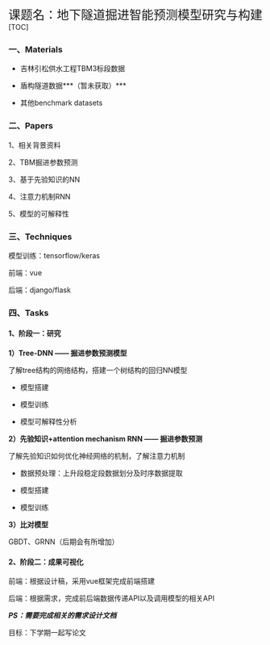 <center><font size=5>课题名：地下隧道掘进智能预测模型研究与构建</font></center>
[TOC]

### 一、Materials

* 吉林引松供水工程TBM3标段数据

* 盾构隧道数据***（暂未获取）***

* 其他benchmark datasets

 

### 二、Papers

1、相关背景资料

2、TBM掘进参数预测

3、基于先验知识的NN

4、注意力机制RNN

5、模型的可解释性



### 三、Techniques

模型训练：tensorflow/keras

前端：vue

后端：django/flask

 

### 四、Tasks

#### 1、阶段一：研究

**1）Tree-DNN —— 掘进参数预测模型**

了解tree结构的网络结构，搭建一个树结构的回归NN模型

* 模型搭建

* 模型训练

* 模型可解释性分析

**2）先验知识+attention mechanism RNN —— 掘进参数预测** 

了解先验知识如何优化神经网络的机制，了解注意力机制

- 数据预处理：上升段稳定段数据划分及时序数据提取

- 模型搭建

- 模型训练

**3）比对模型**

GBDT、GRNN（后期会有所增加）

#### 2、阶段二：成果可视化

前端：根据设计稿，采用vue框架完成前端搭建

后端：根据需求，完成前后端数据传递API以及调用模型的相关API

***PS：需要完成相关的需求设计文档***



目标：下学期一起写论文

